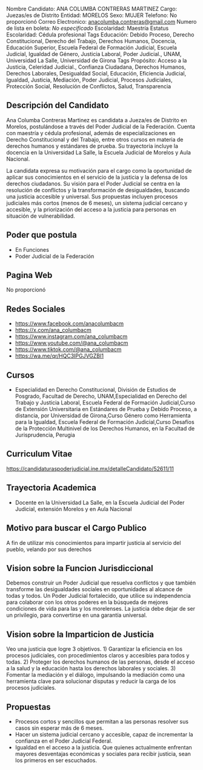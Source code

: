 Nombre Candidato: ANA COLUMBA CONTRERAS MARTINEZ
Cargo: Juezas/es de Distrito
Entidad: MORELOS
Sexo: MUJER
Telefono: No proporcionó
Correo Electronico: anacolumba.contreras@gmail.com
Numero de lista en boleta: *No especificado*
Escolaridad: Maestría
Estatus Escolaridad: Cédula profesional
Tags Educación: Debido Proceso, Derecho Constitucional, Derecho del Trabajo, Derechos Humanos, Docencia, Educación Superior, Escuela Federal de Formación Judicial, Escuela Judicial, Igualdad de Género, Justicia Laboral, Poder Judicial., UNAM, Universidad La Salle, Universidad de Girona
Tags Propósito: Acceso a la Justicia, Celeridad Judicial., Confianza Ciudadana, Derechos Humanos, Derechos Laborales, Desigualdad Social, Educación, Eficiencia Judicial, Igualdad, Justicia, Mediación, Poder Judicial, Procesos Judiciales, Protección Social, Resolución de Conflictos, Salud, Transparencia


## Descripción del Candidato 

Ana Columba Contreras Martinez es candidata a Jueza/es de Distrito en Morelos, postulándose a través del Poder Judicial de la Federación. Cuenta con maestría y cédula profesional, además de especializaciones en Derecho Constitucional y del Trabajo, entre otros cursos en materia de derechos humanos y estándares de prueba. Su trayectoria incluye la docencia en la Universidad La Salle, la Escuela Judicial de Morelos y Aula Nacional.

La candidata expresa su motivación para el cargo como la oportunidad de aplicar sus conocimientos en el servicio de la justicia y la defensa de los derechos ciudadanos. Su visión para el Poder Judicial se centra en la resolución de conflictos y la transformación de desigualdades, buscando una justicia accesible y universal. Sus propuestas incluyen procesos judiciales más cortos (menos de 6 meses), un sistema judicial cercano y accesible, y la priorización del acceso a la justicia para personas en situación de vulnerabilidad.


## Poder que postula

- En Funciones
- Poder Judicial de la Federación


## Pagina Web

No proporcionó


## Redes Sociales

- https://www.facebook.com/anacolumbacm
- https://x.com/ana_columbacm
- https://www.instagram.com/ana_columbacm
- https://www.youtube.com/@ana_columbacm
- https://www.tiktok.com/@ana_columbacm
- https://wa.me/qr/HQC3IPGJVGZBI1


## Cursos

- Especialidad en Derecho Constitucional, División de Estudios de Posgrado, Facultad de Derecho, UNAM,Especialidad en Derecho del Trabajo y Justicia Laboral, Escuela Federal de Formación Judicial,Curso de Extensión Universitaria en Estándares de Prueba y Debido Proceso, a distancia, por Universidad de Girona,Curso Género como Herramienta para la Igualdad, Escuela Federal de Formación Judicial,Curso Desafíos de la Protección Multinivel de los Derechos Humanos, en la Facultad de Jurisprudencia, Perugia


## Curriculum Vitae

https://candidaturaspoderjudicial.ine.mx/detalleCandidato/52611/11


## Trayectoria Academica

- Docente en la Universidad La Salle, en la Escuela Judicial del Poder Judicial, extensión Morelos y en Aula Nacional


## Motivo para buscar el Cargo Publico

A fin de utilizar mis conocimientos para impartir justicia al servicio del pueblo, velando por sus derechos


## Vision sobre la Funcion Jurisdiccional

Debemos construir un Poder Judicial que resuelva conflictos y que también transforme las desigualdades sociales en oportunidades al alcance de todas y todos. Un Poder Judicial fortalecido, que utilice su independencia para colaborar con los otros poderes en la búsqueda de mejores condiciones de vida para las y los morelenses. La justicia debe dejar de ser un privilegio, para convertirse en una garantía universal.


## Vision sobre la Imparticion de Justicia

Veo una justicia que logre 3 objetivos. 1)	Garantizar la eficiencia en los procesos judiciales, con procedimientos claros y accesibles para todos y todas. 2)	Proteger los derechos humanos de las personas, desde el acceso a la salud y la educación hasta los derechos laborales y sociales. 3)	Fomentar la mediación y el diálogo, impulsando la mediación como una herramienta clave para solucionar disputas y reducir la carga de los procesos judiciales.


## Propuestas

- Procesos cortos y sencillos que permitan a las personas resolver sus casos sin esperar más de 6 meses.
- Hacer un sistema judicial cercano y accesible, capaz de incrementar la confianza en el Poder Judicial Federal.
- Igualdad en el acceso a la justicia. Que quienes actualmente enfrentan mayores desventajas económicas y sociales para recibir justicia, sean los primeros en ser escuchados.

